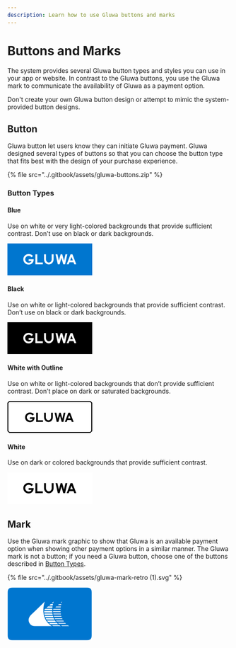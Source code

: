 ```yaml
---
description: Learn how to use Gluwa buttons and marks
---
```


# Buttons and Marks

The system provides several Gluwa button types and styles you can use in your app or website. In contrast to the Gluwa buttons, you use the Gluwa mark to communicate the availability of Gluwa as a payment option.

Don't create your own Gluwa button design or attempt to mimic the system-provided button designs.

## Button

Gluwa button let users know they can initiate Gluwa payment. Gluwa designed several types of buttons so that you can choose the button type that fits best with the design of your purchase experience.

{% file src="../.gitbook/assets/gluwa-buttons.zip" %}

### Button Types

#### Blue

Use on white or very light-colored backgrounds that provide sufficient contrast. Don’t use on black or dark backgrounds.

![Blue](../.gitbook/assets/gluwa-button-blue.svg)

#### Black

Use on white or light-colored backgrounds that provide sufficient contrast. Don’t use on black or dark backgrounds.

![Black](../.gitbook/assets/gluwa-button-black.svg)

#### White with Outline

Use on white or light-colored backgrounds that don’t provide sufficient contrast. Don’t place on dark or saturated backgrounds.

![White with Outline](../.gitbook/assets/gluwa-button-white-outlined.svg)

#### White

Use on dark or colored backgrounds that provide sufficient contrast.

![White](../.gitbook/assets/gluwa-button-white.svg)

## Mark

Use the Gluwa mark graphic to show that Gluwa is an available payment option when showing other payment options in a similar manner. The Gluwa mark is not a button; if you need a Gluwa button, choose one of the buttons described in [Button Types](buttons-and-marks.md#button-types).

{% file src="../.gitbook/assets/gluwa-mark-retro \(1\).svg" %}

![Gluwa mark](../.gitbook/assets/gluwa-mark-retro%20%281%29.png)

